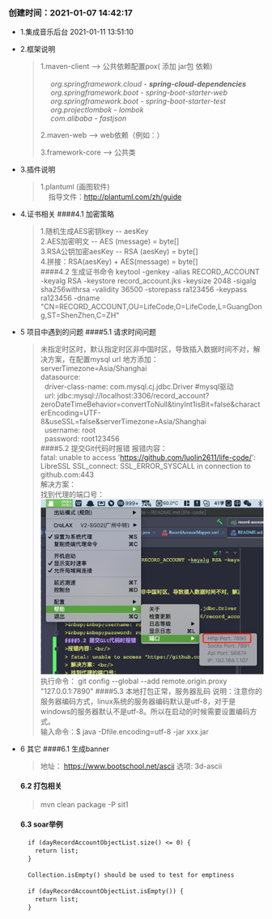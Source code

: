 ### 创建时间：2021-01-07 14:42:17

* 1.集成音乐后台 2021-01-11 13:51:10

* 2.框架说明
    > 1.maven-client -->  公共依赖配置pox( 添加 jar包 依赖) <br><br>
    &nbsp;&nbsp;&nbsp;&nbsp; _org.springframework.cloud - **spring-cloud-dependencies**_ <br>
    &nbsp;&nbsp;&nbsp;&nbsp; _org.springframework.boot - spring-boot-starter-web_ <br>
    &nbsp;&nbsp;&nbsp;&nbsp; _org.springframework.boot - spring-boot-starter-test_ <br>
    &nbsp;&nbsp;&nbsp;&nbsp; _org.projectlombok - lombok_ <br>
    &nbsp;&nbsp;&nbsp;&nbsp; _com.alibaba - fastjson_ <br>
    > 
    > 2.maven-web --> web依赖（例如：）
    > 
    > 3.framework-core --> 公共类 
  
* 3.插件说明
  > 1.plantuml (画图软件)<br/>
  > &nbsp;&nbsp;&nbsp;&nbsp;指导文件：http://plantuml.com/zh/guide
  > 
* 4.证书相关
  ####4.1 加密策略
  > 1.随机生成AES密钥key -- aesKey </br>
  > 2.AES加密明文 -- AES (message) = byte[] </br>
  > 3.RSA公钥加密aesKey -- RSA (aesKey) = byte[] </br>
  > 4.拼接：RSA(aesKey) + AES(message) = byte[] </br>
  ####4.2 生成证书命令
  > keytool -genkey -alias RECORD_ACCOUNT -keyalg RSA -keystore record_account.jks -keysize 2048 -sigalg sha256withrsa -validity 36500 -storepass ra123456 -keypass ra123456 -dname "CN=RECORD_ACCOUNT,OU=LifeCode,O=LifeCode,L=GuangDong,ST=ShenZhen,C=ZH"

* 5 项目中遇到的问题
  ####5.1 请求时间问题
  > 未指定时区时，默认指定时区非中国时区，导致插入数据时间不对，解决方案，在配置mysql url 地方添加：serverTimezone=Asia/Shanghai <br/>
  > datasource: <br/>
  >&nbsp;&nbsp;driver-class-name: com.mysql.cj.jdbc.Driver #mysql驱动 <br/>
  >&nbsp;&nbsp;url: jdbc:mysql://localhost:3306/record_account?zeroDateTimeBehavior=convertToNull&tinyInt1isBit=false&characterEncoding=UTF-8&useSSL=false&serverTimezone=Asia/Shanghai <br/>
  >&nbsp;&nbsp;username: root <br/>
  >&nbsp;&nbsp;password: root123456 <br/>
  ####5.2 提交Git代码时报错
  >报错内容：<br/>
  > fatal: unable to access 'https://github.com/luolin2611/life-code/': LibreSSL SSL_connect: SSL_ERROR_SYSCALL in connection to github.com:443<br/>
  > 解决方案：<br/>
  > 找到代理的端口号：
  > ![img_1.png](img_1.png)<br/>
  > 执行命令：
  > git config --global --add remote.origin.proxy "127.0.0.1:7890"
  ####5.3 本地打包正常，服务器乱码
  >说明：注意你的服务器编码方式，linux系统的服务器编码默认是utf-8，对于是windows的服务器默认不是utf-8。所以在启动的时候需要设置编码方式。<br/>
  >输入命令：$ java -Dfile.encoding=utf-8 -jar xxx.jar
* 6 其它
  ####6.1 生成banner
  > 地址： https://www.bootschool.net/ascii
  > 选项:  3d-ascii
  #### 6.2 打包相关
  > mvn clean package -P sit1
  >
  #### 6.3 soar举例
  ```
    if (dayRecordAccountObjectList.size() <= 0) {
      return list;
    }
  
    Collection.isEmpty() should be used to test for emptiness
    
    if (dayRecordAccountObjectList.isEmpty()) {
      return list;
    }
  ```
        
